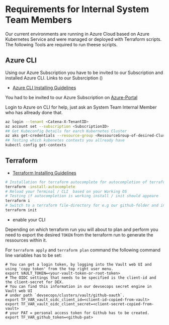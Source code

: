 # Requirements for Internal System Team Members

Our current environments are running in Azure Cloud based on Azure Kubernetes Service and were managed or deployed with Terraform scripts. The following Tools are required to run theese scripts.

## Azure CLI

Using our Azure Subscription you have to be invited to our Subscription and installed Azure CLI.
Links to our Subsrciption ()

- [Azure CLI Installing Guidelines](https://learn.microsoft.com/en-us/cli/azure)

You had to be invited to our Azure Subscription on [Azure-Portal](https://portal.azure.com/#@catenax.onmicrosoft.com)

Login to Azure on CLI for help, just ask an System Team Internal Member who has allready done that.

``` bash
az login --tenant <Catena-X-TenantID>
az account set --subscription <SubscriptionID>
## Get Kubeconfig Details for earch Kubernetes Cluster
az aks get-credentials --resource-group <RessourceGroup-of-desired-Cluster> --name <AzureName-of-Kubernetes-Cluster>
## Testing which kubenetes contexts you allready have
kubectl config get-contexts        
```

## Terraform

- [Terraform Installing Guidelines](https://developer.hashicorp.com/terraform/downloads)

``` bash
# Installation for terraform autocomplete for autocompletion of terraform cmd's
terraform -install-autocomplete
# Reload your Terminal / CLI  based on your Working OS
# Testing if autocompletion is working install / init should appeare
terraform i
# Switch to a terraform file-directory for e.g our github-folder and initialize terraform
terraform init
```

- enable your CLI

Depending on which terraform run you will about to plan and perform you need to export the desired `TOKEN` from the terraform run to generate the ressources within it.

For `terraform apply` and `terraform plan` command the following command line variables has to be set:

```shell
# You can get a login token, by logging into the Vault web UI and using 'copy token' from the top right user menu.
export VAULT_TOKEN=<your-vault-token-or-root-token>
# The OIDC settings that needs to be specified is the client-id and the client-secret for DEX. 
# You can find this information in our devsecops secret engine in Vault web UI 
# under path `devsecops/clusters/vault/github-oauth`.
export TF_VAR_vault_oidc_client_id=<client-id-copied-from-vault>
export TF_VAR_vault_oidc_client_secret=<client-secret-copied-from-vault>
# your PAT = personal access token for Github has to be created.
export TF_VAR_github_token=<github-pat>
```
